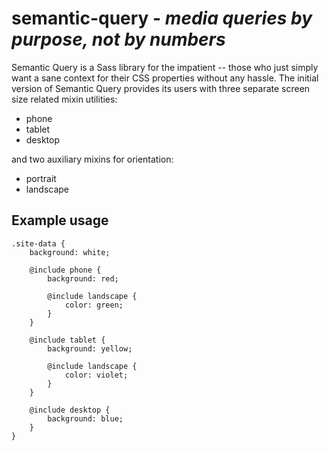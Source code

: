 # semantic-query - *media queries by purpose, not by numbers*

Semantic Query is a Sass library for the impatient -- those who just simply want a sane context for their CSS properties without any hassle. The initial version of Semantic Query provides its users with three separate screen size related mixin utilities:

* phone
* tablet
* desktop

and two auxiliary mixins for orientation:

* portrait
* landscape

## Example usage

```
.site-data {
    background: white;

    @include phone {
        background: red;
        
        @include landscape {
            color: green;
        }
    }
    
    @include tablet {
        background: yellow;
        
        @include landscape {
            color: violet;
        }
    }
    
    @include desktop {
        background: blue;
    }
}
```
